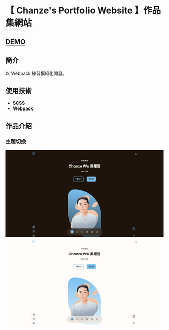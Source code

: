 # 【 Chanze's Portfolio Website 】作品集網站
## [DEMO](https://chanze7995.github.io/Portfolio/)

## 簡介

以 Webpack 練習模組化開發。

## 使用技術

- **SCSS**
- **Webpack**

## 作品介紹

### 主題切換

![Profile-dark](/static/markdown-img/Profile-dark.png) 
![Profile-white](/static/markdown-img/Profile-white.png) 
